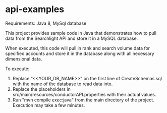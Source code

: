 # api-examples

Requirements: Java 8, MySql database

This project provides sample code in Java that demonstrates how to pull data from the Searchlight API and store it in a
MySQL database.

When executed, this code will pull in rank and search volume data for specified accounts and store it in the database
along with all necessary dimensional data.

To execute:

1) Replace "<<YOUR_DB_NAME>>" on the first line of CreateSchemas.sql with the name of the database to read data into.
2) Replace the placeholders in src/main/resources/conductorAPI.properties with their actual values.
3) Run "mvn compile exec:java" from the main directory of the project. Execution may take a few minutes.
